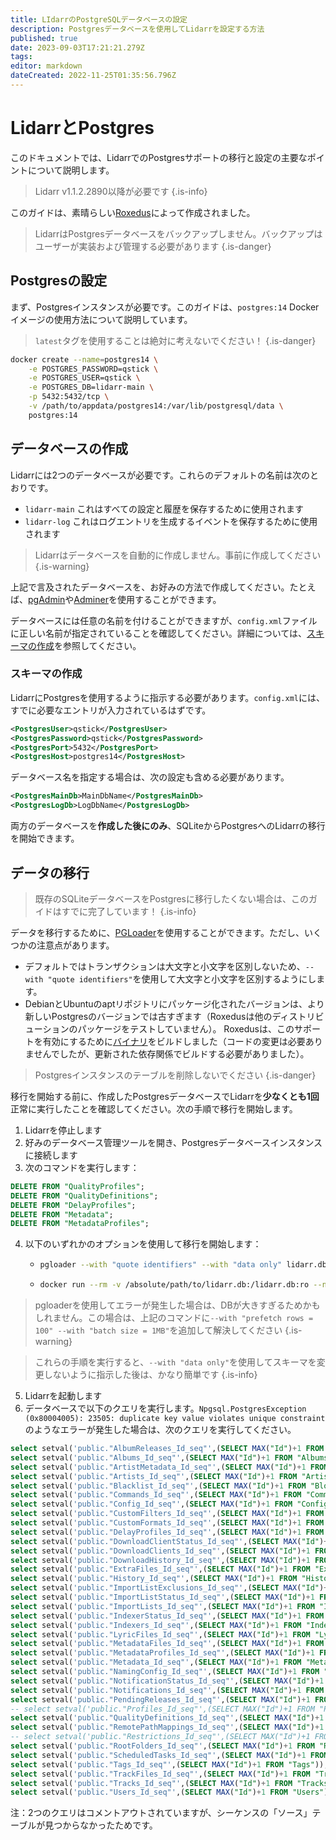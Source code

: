 ```yaml
---
title: LIdarrのPostgreSQLデータベースの設定
description: Postgresデータベースを使用してLidarrを設定する方法
published: true
date: 2023-09-03T17:21:21.279Z
tags: 
editor: markdown
dateCreated: 2022-11-25T01:35:56.796Z
---
```


# LidarrとPostgres

このドキュメントでは、LidarrでのPostgresサポートの移行と設定の主要なポイントについて説明します。

> Lidarr v1.1.2.2890以降が必要です
{.is-info}

このガイドは、素晴らしい[Roxedus](https://github.com/Roxedus)によって作成されました。

> LidarrはPostgresデータベースをバックアップしません。バックアップはユーザーが実装および管理する必要があります
{.is-danger}

## Postgresの設定

まず、Postgresインスタンスが必要です。このガイドは、`postgres:14` Dockerイメージの使用方法について説明しています。

> `latest`タグを使用することは絶対に考えないでください！ {.is-danger}

```bash
docker create --name=postgres14 \
    -e POSTGRES_PASSWORD=qstick \
    -e POSTGRES_USER=qstick \
    -e POSTGRES_DB=lidarr-main \
    -p 5432:5432/tcp \
    -v /path/to/appdata/postgres14:/var/lib/postgresql/data \
    postgres:14
```

## データベースの作成

Lidarrには2つのデータベースが必要です。これらのデフォルトの名前は次のとおりです。

- `lidarr-main`   これはすべての設定と履歴を保存するために使用されます
- `lidarr-log`    これはログエントリを生成するイベントを保存するために使用されます

> Lidarrはデータベースを自動的に作成しません。事前に作成してください{.is-warning}

上記で言及されたデータベースを、お好みの方法で作成してください。たとえば、[pgAdmin](https://www.pgadmin.org/)や[Adminer](https://www.adminer.org/)を使用することができます。

データベースには任意の名前を付けることができますが、`config.xml`ファイルに正しい名前が指定されていることを確認してください。詳細については、[スキーマの作成](/lidarr/postgres-setup#schema-creation)を参照してください。

### スキーマの作成

LidarrにPostgresを使用するように指示する必要があります。`config.xml`には、すでに必要なエントリが入力されているはずです。

```xml
<PostgresUser>qstick</PostgresUser>
<PostgresPassword>qstick</PostgresPassword>
<PostgresPort>5432</PostgresPort>
<PostgresHost>postgres14</PostgresHost>
```

データベース名を指定する場合は、次の設定も含める必要があります。

```xml
<PostgresMainDb>MainDbName</PostgresMainDb>
<PostgresLogDb>LogDbName</PostgresLogDb>
```

両方のデータベースを**作成した後にのみ**、SQLiteからPostgresへのLidarrの移行を開始できます。

## データの移行

> 既存のSQLiteデータベースをPostgresに移行したくない場合は、このガイドはすでに完了しています！ {.is-info}

データを移行するために、[PGLoader](https://github.com/dimitri/pgloader)を使用することができます。ただし、いくつかの注意点があります。

- デフォルトではトランザクションは大文字と小文字を区別しないため、`--with "quote identifiers"`を使用して大文字と小文字を区別するようにします。
- DebianとUbuntuのaptリポジトリにパッケージ化されたバージョンは、より新しいPostgresのバージョンでは古すぎます（Roxedusは他のディストリビューションのパッケージをテストしていません）。
  Roxedusは、このサポートを有効にするために[バイナリ](https://github.com/Roxedus/Pgloader-bin)をビルドしました（コードの変更は必要ありませんでしたが、更新された依存関係でビルドする必要がありました）。

> Postgresインスタンスのテーブルを削除しないでください {.is-danger}

移行を開始する前に、作成したPostgresデータベースでLidarrを**少なくとも1回**正常に実行したことを確認してください。次の手順で移行を開始します。

1. Lidarrを停止します
2. 好みのデータベース管理ツールを開き、Postgresデータベースインスタンスに接続します
3. 次のコマンドを実行します：

```SQL
DELETE FROM "QualityProfiles";
DELETE FROM "QualityDefinitions";
DELETE FROM "DelayProfiles";
DELETE FROM "Metadata";
DELETE FROM "MetadataProfiles";
```

4. 以下のいずれかのオプションを使用して移行を開始します：

    - ```bash
      pgloader --with "quote identifiers" --with "data only" lidarr.db 'postgresql://qstick:qstick@localhost/lidarr-main'
      ```

    - ```bash
      docker run --rm -v /absolute/path/to/lidarr.db:/lidarr.db:ro --network=host ghcr.io/roxedus/pgloader --with "quote identifiers" --with "data only" /lidarr.db "postgresql://qstick:qstick@localhost/lidarr-main"
      ```

  > pgloaderを使用してエラーが発生した場合は、DBが大きすぎるためかもしれません。この場合は、上記のコマンドに`--with "prefetch rows = 100" --with "batch size = 1MB"`を追加して解決してください
  {.is-warning}
  
  > これらの手順を実行すると、`--with "data only"`を使用してスキーマを変更しないように指示した後は、かなり簡単です
  {.is-info}

5. Lidarrを起動します
6. データベースで以下のクエリを実行します。`Npgsql.PostgresException (0x80004005): 23505: duplicate key value violates unique constraint`のようなエラーが発生した場合は、次のクエリを実行してください。
```sql
select setval('public."AlbumReleases_Id_seq"',(SELECT MAX("Id")+1 FROM "AlbumReleases"));
select setval('public."Albums_Id_seq"',(SELECT MAX("Id")+1 FROM "Albums"));
select setval('public."ArtistMetadata_Id_seq"',(SELECT MAX("Id")+1 FROM "ArtistMetadata"));
select setval('public."Artists_Id_seq"',(SELECT MAX("Id")+1 FROM "Artists"));
select setval('public."Blacklist_Id_seq"',(SELECT MAX("Id")+1 FROM "Blocklist"));
select setval('public."Commands_Id_seq"',(SELECT MAX("Id")+1 FROM "Commands"));
select setval('public."Config_Id_seq"',(SELECT MAX("Id")+1 FROM "Config"));
select setval('public."CustomFilters_Id_seq"',(SELECT MAX("Id")+1 FROM "CustomFilters"));
select setval('public."CustomFormats_Id_seq"',(SELECT MAX("Id")+1 FROM "CustomFormats"));
select setval('public."DelayProfiles_Id_seq"',(SELECT MAX("Id")+1 FROM "DelayProfiles"));
select setval('public."DownloadClientStatus_Id_seq"',(SELECT MAX("Id")+1 FROM "DownloadClientStatus"));
select setval('public."DownloadClients_Id_seq"',(SELECT MAX("Id")+1 FROM "DownloadClients"));
select setval('public."DownloadHistory_Id_seq"',(SELECT MAX("Id")+1 FROM "DownloadHistory"));
select setval('public."ExtraFiles_Id_seq"',(SELECT MAX("Id")+1 FROM "ExtraFiles"));
select setval('public."History_Id_seq"',(SELECT MAX("Id")+1 FROM "History"));
select setval('public."ImportListExclusions_Id_seq"',(SELECT MAX("Id")+1 FROM "ImportListExclusions"));
select setval('public."ImportListStatus_Id_seq"',(SELECT MAX("Id")+1 FROM "ImportListStatus"));
select setval('public."ImportLists_Id_seq"',(SELECT MAX("Id")+1 FROM "ImportLists"));
select setval('public."IndexerStatus_Id_seq"',(SELECT MAX("Id")+1 FROM "IndexerStatus"));
select setval('public."Indexers_Id_seq"',(SELECT MAX("Id")+1 FROM "Indexers"));
select setval('public."LyricFiles_Id_seq"',(SELECT MAX("Id")+1 FROM "LyricFiles"));
select setval('public."MetadataFiles_Id_seq"',(SELECT MAX("Id")+1 FROM "MetadataFiles"));
select setval('public."MetadataProfiles_Id_seq"',(SELECT MAX("Id")+1 FROM "MetadataProfiles"));
select setval('public."Metadata_Id_seq"',(SELECT MAX("Id")+1 FROM "Metadata"));
select setval('public."NamingConfig_Id_seq"',(SELECT MAX("Id")+1 FROM "NamingConfig"));
select setval('public."NotificationStatus_Id_seq"',(SELECT MAX("Id")+1 FROM "NotificationStatus"));
select setval('public."Notifications_Id_seq"',(SELECT MAX("Id")+1 FROM "Notifications"));
select setval('public."PendingReleases_Id_seq"',(SELECT MAX("Id")+1 FROM "PendingReleases"));
-- select setval('public."Profiles_Id_seq"',(SELECT MAX("Id")+1 FROM "Profiles"));
select setval('public."QualityDefinitions_Id_seq"',(SELECT MAX("Id")+1 FROM "QualityDefinitions"));
select setval('public."RemotePathMappings_Id_seq"',(SELECT MAX("Id")+1 FROM "RemotePathMappings"));
-- select setval('public."Restrictions_Id_seq"',(SELECT MAX("Id")+1 FROM "Restrictions"));
select setval('public."RootFolders_Id_seq"',(SELECT MAX("Id")+1 FROM "RootFolders"));
select setval('public."ScheduledTasks_Id_seq"',(SELECT MAX("Id")+1 FROM "ScheduledTasks"));
select setval('public."Tags_Id_seq"',(SELECT MAX("Id")+1 FROM "Tags"));
select setval('public."TrackFiles_Id_seq"',(SELECT MAX("Id")+1 FROM "TrackFiles"));
select setval('public."Tracks_Id_seq"',(SELECT MAX("Id")+1 FROM "Tracks"));
select setval('public."Users_Id_seq"',(SELECT MAX("Id")+1 FROM "Users"));
```
注：2つのクエリはコメントアウトされていますが、シーケンスの「ソース」テーブルが見つからなかったためです。